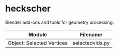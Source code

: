 # heckscher
Blender add-ons and tools for geometry processing.

| Module | Filename |
| ------ | -------- |
| Object: Selected Vertices | selectedvids.py |
